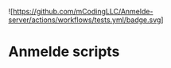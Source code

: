 ![https://github.com/mCodingLLC/Anmelde-server/actions/workflows/tests.yml/badge.svg]
# Anmelde scripts

